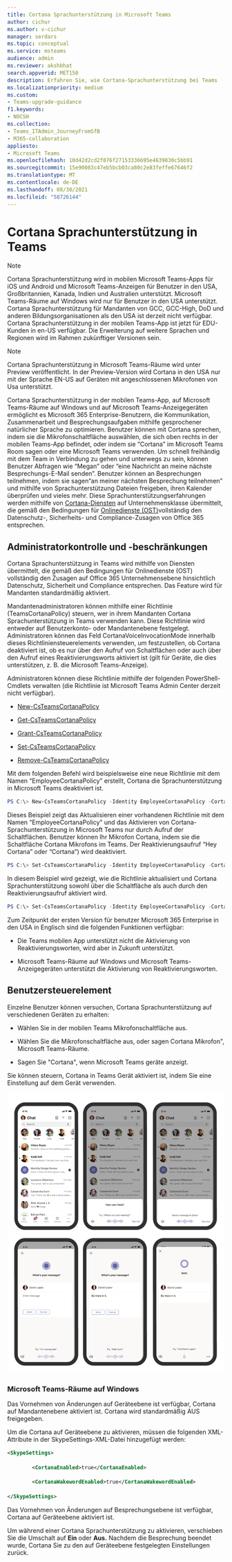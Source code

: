 ```yaml
---
title: Cortana Sprachunterstützung in Microsoft Teams
author: cichur
ms.author: v-cichur
manager: serdars
ms.topic: conceptual
ms.service: msteams
audience: admin
ms.reviewer: akshbhat
search.appverid: MET150
description: Erfahren Sie, wie Cortana-Sprachunterstützung bei Teams
ms.localizationpriority: medium
ms.custom:
- Teams-upgrade-guidance
f1.keywords:
- NOCSH
ms.collection:
- Teams_ITAdmin_JourneyFromSfB
- M365-collaboration
appliesto:
- Microsoft Teams
ms.openlocfilehash: 10d42d2cd2f876f27153336695e4639830c5bb91
ms.sourcegitcommit: 15e90083c47eb5bcb03ca80c2e83feffe67646f2
ms.translationtype: MT
ms.contentlocale: de-DE
ms.lasthandoff: 08/30/2021
ms.locfileid: "58726144"
---
```

# <a name="cortana-voice-assistance-in-teams"></a>Cortana Sprachunterstützung in Teams

> [!Note]
> Cortana Sprachunterstützung wird in mobilen Microsoft Teams-Apps für iOS und Android und Microsoft Teams-Anzeigen für Benutzer in den USA, Großbritannien, Kanada, Indien und Australien unterstützt. Microsoft Teams-Räume auf Windows wird nur für Benutzer in den USA unterstützt. Cortana Sprachunterstützung für Mandanten von GCC, GCC-High, DoD und anderen Bildungsorganisationen als den USA ist derzeit nicht verfügbar. Cortana Sprachunterstützung in der mobilen Teams-App ist jetzt für EDU-Kunden in en-US verfügbar. Die Erweiterung auf weitere Sprachen und Regionen wird im Rahmen zukünftiger Versionen sein.

> [!Note]
> Cortana Sprachunterstützung in Microsoft Teams-Räume wird unter Preview veröffentlicht. In der Preview-Version wird Cortana in den USA nur mit der Sprache EN-US auf Geräten mit angeschlossenen Mikrofonen von Usa unterstützt.

Cortana Sprachunterstützung in der mobilen Teams-App, auf Microsoft Teams-Räume auf Windows und auf Microsoft Teams-Anzeigegeräten ermöglicht es Microsoft 365 Enterprise-Benutzern, die Kommunikation, Zusammenarbeit und Besprechungsaufgaben mithilfe gesprochener natürlicher Sprache zu optimieren. Benutzer können mit Cortana sprechen, indem sie die Mikrofonschaltfläche auswählen, die sich oben rechts in der mobilen Teams-App befindet, oder indem sie &#8220;Cortana&#8221; im Microsoft Teams Room sagen oder eine Microsoft Teams verwenden. Um schnell freihändig mit dem Team in Verbindung zu gehen und unterwegs zu sein, können Benutzer Abfragen wie &#8220;Megan&#8221; oder &#8220;eine Nachricht an meine nächste Besprechungs-E-Mail senden&#8221;. Benutzer können an Besprechungen teilnehmen, indem sie sagen&#8220;an meiner nächsten Besprechung teilnehmen&#8221; und mithilfe von Sprachunterstützung Dateien freigeben, ihren Kalender überprüfen und vieles mehr. Diese Sprachunterstützungserfahrungen werden mithilfe von [Cortana-Diensten](/microsoft-365/admin/misc/cortana-integration?view=o365-worldwide) auf Unternehmensklasse übermittelt, die gemäß den Bedingungen für [Onlinedienste (OST)](https://www.microsoft.com/licensing/product-licensing/products?rtc=1)vollständig den Datenschutz-, Sicherheits- und Compliance-Zusagen von Office 365 entsprechen.

## <a name="admin-control-and-limitations"></a>Administratorkontrolle und -beschränkungen

Cortana Sprachunterstützung in Teams wird mithilfe von Diensten übermittelt, die gemäß den Bedingungen für Onlinedienste (OST) vollständig den Zusagen auf Office 365 Unternehmensebene hinsichtlich Datenschutz, Sicherheit und Compliance entsprechen. Das Feature wird für Mandanten standardmäßig aktiviert.

Mandantenadministratoren können mithilfe einer Richtlinie (TeamsCortanaPolicy) steuern, wer in ihrem Mandanten Cortana Sprachunterstützung in Teams verwenden kann. Diese Richtlinie wird entweder auf Benutzerkonto- oder Mandantenebene festgelegt. Administratoren können das Feld CortanaVoiceInvocationMode innerhalb dieses Richtliniensteuerelements verwenden, um festzustellen, ob Cortana deaktiviert ist, ob es nur über den Aufruf von Schaltflächen oder auch über den Aufruf eines Reaktivierungsworts aktiviert ist (gilt für Geräte, die dies unterstützen, z. B. die Microsoft Teams-Anzeige).

Administratoren können diese Richtlinie mithilfe der folgenden PowerShell-Cmdlets verwalten (die Richtlinie ist Microsoft Teams Admin Center derzeit nicht verfügbar).

- [New-CsTeamsCortanaPolicy](/powershell/module/skype/New-CsTeamsCortanaPolicy)

- [Get-CsTeamsCortanaPolicy](/powershell/module/skype/Get-CsTeamsCortanaPolicy)

- [Grant-CsTeamsCortanaPolicy](/powershell/module/skype/Grant-CsTeamsCortanaPolicy)

- [Set-CsTeamsCortanaPolicy](/powershell/module/skype/Set-CsTeamsCortanaPolicy)

- [Remove-CsTeamsCortanaPolicy](/powershell/module/skype/Remove-CsTeamsCortanaPolicy)

Mit dem folgenden Befehl wird beispielsweise eine neue Richtlinie mit dem Namen &#8220;EmployeeCortanaPolicy&#8221; erstellt, Cortana die Sprachunterstützung in Microsoft Teams deaktiviert ist.  

```PowerShell
PS C:\> New-CsTeamsCortanaPolicy -Identity EmployeeCortanaPolicy -CortanaVoiceInvocationMode Disabled
```

Dieses Beispiel zeigt das Aktualisieren einer vorhandenen Richtlinie mit dem Namen &#8220;EmployeeCortanaPolicy&#8221; und das Aktivieren von Cortana-Sprachunterstützung in Microsoft Teams nur durch Aufruf der Schaltflächen. Benutzer können Ihr Mikrofon Cortana, indem sie die Schaltfläche Cortana Mikrofons im Teams. Der Reaktivierungsaufruf &#8220;Hey Cortana&#8221; oder &#8220;Cortana&#8221;) wird deaktiviert.  

```PowerShell
PS C:\> Set-CsTeamsCortanaPolicy -Identity EmployeeCortanaPolicy -CortanaVoiceInvocationMode PushToTalkUserOverride
```

In diesem Beispiel wird gezeigt, wie die Richtlinie aktualisiert und Cortana Sprachunterstützung sowohl über die Schaltfläche als auch durch den Reaktivierungsaufruf aktiviert wird.

```PowerShell
PS C:\> Set-CsTeamsCortanaPolicy -Identity EmployeeCortanaPolicy -CortanaVoiceInvocationMode WakeWordPushToTalkUserOverride
```

Zum Zeitpunkt der ersten Version für benutzer Microsoft 365 Enterprise in den USA in Englisch sind die folgenden Funktionen verfügbar:

- Die Teams mobilen App unterstützt nicht die Aktivierung von Reaktivierungsworten, wird aber in Zukunft unterstützt.  

- Microsoft Teams-Räume auf Windows und Microsoft Teams-Anzeigegeräten unterstützt die Aktivierung von Reaktivierungsworten.

## <a name="user-control"></a>Benutzersteuerelement

Einzelne Benutzer können versuchen, Cortana Sprachunterstützung auf verschiedenen Geräten zu erhalten:

- Wählen Sie in der mobilen Teams Mikrofonschaltfläche aus.

- Wählen Sie die Mikrofonschaltfläche aus, oder sagen Cortana Mikrofon", Microsoft Teams-Räume.

- Sagen Sie "Cortana", wenn Microsoft Teams geräte anzeigt.

Sie können steuern, Cortana in Teams Gerät aktiviert ist, indem Sie eine Einstellung auf dem Gerät verwenden.

![zeigt die Entwicklung mobiler Fenster an, wenn Sie Cortana.](media/cortana-mobile-sequence.png)

### <a name="microsoft-teams-rooms-on-windows"></a>Microsoft Teams-Räume auf Windows

Das Vornehmen von Änderungen auf Geräteebene ist verfügbar, Cortana auf Mandantenebene aktiviert ist. Cortana wird standardmäßig AUS freigegeben.

Um die Cortana auf Geräteebene zu aktivieren, müssen die folgenden XML-Attribute in der SkypeSettings-XML-Datei hinzugefügt werden:

```xml
<SkypeSettings>  

        <CortanaEnabled>true</CortanaEnabled>  

        <CortanaWakewordEnabled>true</CortanaWakewordEnabled>  

</SkypeSettings> 
```

Das Vornehmen von Änderungen auf Besprechungsebene ist verfügbar, Cortana auf Geräteebene aktiviert ist.

Um während einer Cortana Sprachunterstützung zu aktivieren, verschieben Sie die Umschalt auf **Ein** oder **Aus.** Nachdem die Besprechung beendet wurde, Cortana Sie zu den auf Geräteebene festgelegten Einstellungen zurück.
